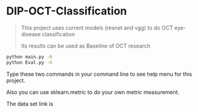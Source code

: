 # DIP-OCT-Classification

> This project uses current models (resnet and vgg) to do OCT eye-disease classification
>
> Its results can be used as Baseline of OCT research

```bash
python main.py -h
python Eval.py -h
```

Type these two commands in your command line to see help menu for this project.

Also you can use sklearn.metric to do your own metric measurement.

The data set link is 
